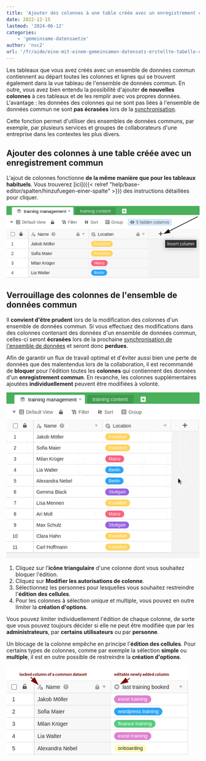 ```yaml
---
title: 'Ajouter des colonnes à une table créée avec un enregistrement commun'
date: 2022-12-15
lastmod: '2024-06-12'
categories:
    - 'gemeinsame-datensaetze'
author: 'nsc2'
url: '/fr/aide/eine-mit-einem-gemeinsamen-datensatz-erstellte-tabelle-um-spalten-erweitern'
---
```


Les tableaux que vous avez créés avec un ensemble de données commun contiennent au départ toutes les colonnes et lignes qui se trouvent également dans la vue tableau de l'ensemble de données commun. En outre, vous avez bien entendu la possibilité d'ajouter **de nouvelles colonnes** à ces tableaux et de les remplir avec vos propres données. L'avantage : les données des colonnes qui ne sont pas liées à l'ensemble de données commun ne sont **pas écrasées** lors de la [synchronisation](https://seatable.io/fr/docs/gemeinsame-datensaetze/synchronisation-eines-gemeinsamen-datensatzes/).

Cette fonction permet d'utiliser des ensembles de données communs, par exemple, par plusieurs services et groupes de collaborateurs d'une entreprise dans les contextes les plus divers.

## Ajouter des colonnes à une table créée avec un enregistrement commun

L'ajout de colonnes fonctionne **de la même manière que pour les tableaux habituels**. Vous trouverez [ici]({{< relref "help/base-editor/spalten/hinzufuegen-einer-spalte" >}}) des instructions détaillées pour cliquer.

![Ajouter des colonnes à une table créée avec un enregistrement commun](images/add-a-column-to-a-table-created-with-a-common-dataset.png)

## Verrouillage des colonnes de l'ensemble de données commun

Il **convient d'être prudent** lors de la modification des colonnes d'un ensemble de données commun. Si vous effectuez des modifications dans des colonnes contenant des données d'un ensemble de données commun, celles-ci seront **écrasées** lors de la prochaine [synchronisation de l'ensemble de données](https://seatable.io/fr/docs/gemeinsame-datensaetze/synchronisation-eines-gemeinsamen-datensatzes/) et seront donc **perdues**.

Afin de garantir un flux de travail optimal et d'éviter aussi bien une perte de données que des malentendus lors de la collaboration, il est recommandé de **bloquer** pour l'édition toutes les **colonnes** qui contiennent des données d'un **enregistrement commun**. En revanche, les colonnes supplémentaires ajoutées **individuellement** peuvent être modifiées à volonté.

![Verrouillage des colonnes de l'ensemble de données commun](images/how-to-lock-columns-of-a-common-dataset.gif)

1. Cliquez sur l'**icône triangulaire** d'une colonne dont vous souhaitez bloquer l'édition.
2. Cliquez sur **Modifier les autorisations de colonne**.
3. Sélectionnez les personnes pour lesquelles vous souhaitez restreindre l'**édition des cellules**.
4. Pour les colonnes à sélection unique et multiple, vous pouvez en outre limiter la **création d'options**.

Vous pouvez limiter individuellement l'édition de chaque colonne, de sorte que vous pouvez toujours décider si elle ne peut être modifiée que par les **administrateurs**, par **certains utilisateurs** ou par **personne**.

Un blocage de la colonne empêche en principe l'**édition des cellules**. Pour certains types de colonnes, comme par exemple la sélection **simple** ou **multiple**, il est en outre possible de restreindre la **création d'options**.

![Colonne d'un ensemble de données commun bloquée pour modification (à gauche) et colonne modifiable nouvellement ajoutée à un ensemble de données commun (à droite)](images/locked-column-and-regular-column-2.png)
